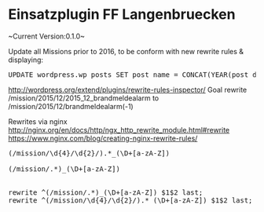 Einsatzplugin FF Langenbruecken
===============================

~Current Version:0.1.0~


Update all Missions prior to 2016, to be conform with new rewrite rules & displaying:

<pre>
UPDATE wordpress.wp_posts SET post_name = CONCAT(YEAR(post_date), '_', MONTH(post_date), '_', post_name) WHERE post_type = 'mission' AND YEAR(post_date) < 2016
</pre>

http://wordpress.org/extend/plugins/rewrite-rules-inspector/
Goal rewrite /mission/2015/12/2015_12_brandmeldealarm to /mission/2015/12/brandmeldealarm(-1)

Rewrites via nginx
http://nginx.org/en/docs/http/ngx_http_rewrite_module.html#rewrite
https://www.nginx.com/blog/creating-nginx-rewrite-rules/


<pre>
(/mission/\d{4}/\d{2}/).*_(\D+[a-zA-Z])

(/mission/.*)_(\D+[a-zA-Z])


rewrite ^(/mission/.*)_(\D+[a-zA-Z]) $1$2 last;
rewrite ^(/mission/\d{4}/\d{2}/).*_(\D+[a-zA-Z]) $1$2 last;
</pre>
